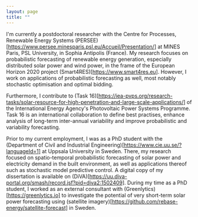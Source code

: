 ```yaml
---
layout: page
title: ""
---
```


I'm currently a postdoctoral researcher with the Centre for Processes, Renewable Energy Systems (PERSEE)[https://www.persee.minesparis.psl.eu/Accueil/Presentation/] at MINES Paris, PSL University, in Sophia Antipolis (France). My research focuses on probabilistic forecasting of renewable energy generation, especially distributed solar power and wind power, in the frame of the European Horizon 2020 project (Smart4RES)[https://www.smart4res.eu]. However, I work on applications of probabilistic forecasting as well, most notably stochastic optimisation and optimal bidding.

Furthermore, I contribute to (Task 16)[https://iea-pvps.org/research-tasks/solar-resource-for-high-penetration-and-large-scale-applications/] of the International Energy Agency's Photovoltaic Power Systems Programme. Task 16 is an international collaboration to define best practises, enhance analysis of long-term inter-annual variability and improve probabilistic and variability forecasting.

Prior to my current employment, I was as a PhD student with the (Department of Civil and Industrial Engineering)[https://www.cie.uu.se/?languageId=1] at Uppsala University in Sweden. There, my research focused on spatio-temporal probabilistic forecasting of solar power and electricity demand in the built environment, as well as applications thereof such as stochastic model predictive control. A digital copy of my dissertation is available on (DiVA)[https://uu.diva-portal.org/smash/record.jsf?pid=diva2:1502409]. During my time as a PhD student, I worked as an external consultant with (Greenlytics)[https://greenlytics.io] to investigate the potential of very short-term solar power forecasting using (satellite imagery)[https://github.com/rebase-energy/satellite-forecast] in Sweden.